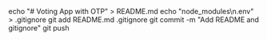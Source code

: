 echo "# Voting App with OTP" > README.md
echo "node_modules\n.env" > .gitignore
git add README.md .gitignore
git commit -m "Add README and gitignore"
git push
